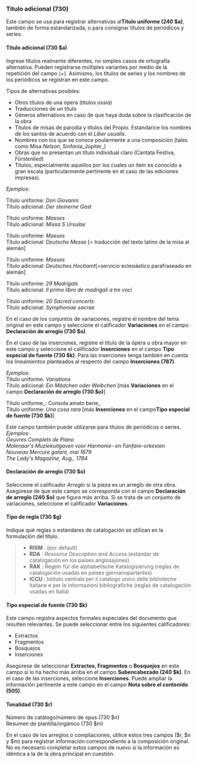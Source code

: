 ### Título adicional (730)

Este campo se usa para registrar alternativas al**Título uniforme (240 $a)**, también de forma estandarizada, o para consignar títulos de periódicos y series.

#### Título adicional (730 $a)

Ingrese títulos realmente diferentes, no simples casos de ortografía alternativa. Pueden registrarse múltiples variantes por medio de la repetición del campo (+). Asimismo, los títulos de series y los nombres de los periódicos se registran en este campo.

Tipos de alternativas posibles:                                                 

- Otros títulos de una ópera (títulos _ossia_)
- Traducciones de un título
- Géneros alternativos en caso de que haya duda sobre la clasificación de la obra
- Títulos de misas de parodia y títulos del Propio. Estandarice los nombres de los santos de acuerdo con el _Liber usualis_.
- Nombres con los que se conoce poularmente a una composición (tales como Misa _Nelson_, Sinfonía_Júpiter_)
- Obras que no presentan un título individual claro (Cantata Festiva, _Fürstenlied_)
- Títulos, especialmente aquellos por los cuales un ítem es conocido a gran escala (particularmente pertinente en el caso de las ediciones impresas).

_Ejemplos_:

Título uniforme: _Don Giovanni_  
Título adicional: _Der steinerne Gast_

Título uniforme: _Masses_  
Título adicional: _Missa S Ursulae_          

Título uniforme: _Masses_  
Título adicional: _Deutsche Messe_ [= traducción del texto latino de la misa al alemán]

Título uniforme: _Masses_  
Título adicional: _Deutsches Hochamt_[=servicio eclesiástico parafraseado en alemán]

Título uniforme: _29 Madrigals_  
Título adicional: _Il primo libro de madrigali a tre voci_

Título uniforme: _20 Sacred concerts_  
Título adicional: _Symphoniae sacrae_

En el caso de los conjuntos de variaciones, registre el nombre del tema original en este campo y seleccione el calificador **Variaciones** en el campo **Declaración de arreglo (730 $o)**.

En el caso de las inserciones, registre el título de la ópera u obra mayor en este campo y seleccione el calificador **Inserciones** en el campo **Tipo especial de fuente (730 $k)**. Para las inserciones tenga también en cuenta los lineamientos planteados al respecto del campo **Inserciones (787)**.

_Ejemplos_:  
Título uniforme: _Variations_  
Título adicional: _Ein Mädchen oder Weibchen_ [más  **Variaciones** en el campo **Declaración de arreglo (730 $o)**] 

Título uniforme_: Consola amato bene_   
Título uniforme: _Una cosa rara_ [más  **Inserciones** en el campo**Tipo especial de fuente (730 $k)**]

Este campo también puede utilizarse para títulos de periódicos o series.  
_Ejemplos:_  
_Oeuvres Complets de Piano_  
_Molenaar's Muziekuitgaven voor Harmonie- en Fanfare-orkesten_  
_Nouveau Mercure galant, mai 1679_  
_The Lady's Magazine, Aug., 1784_

#### Declaración de arreglo (730 $o)

Seleccione el calificador _Arreglo_ si la pieza es un arreglo de otra obra. Asegúrese de que este campo se corresponda con el campo **Declaración de arreglo (240 $o)** que figura más arriba. Si se trata de un conjunto de variaciones, seleccione el calificador **Variaciones**.

#### Tipo de regla (730 $g)

Indique qué reglas o estándares de catalogación se utilizan en la formulación del título.

> - **RISM** : (por default)
> - **RDA** : _Resource Description and Access_ (estándar de catalogación en los países anglosajones)
> - **RAK** : Regeln für die alphabetische Katalogisierung (reglas de catalogación usadas en países germanoparlantes)
> - **ICCU** : Istituto centrale per il catalogo unico delle biblioteche italiane e per le informazioni bibliografiche (reglas de catalogación usadas en Italia)

#### Tipo especial de fuente (730 $k)

Este campo registra aspectos formales especiales del documento que resulten relevantes. Se puede seleccionar entre los siguientes calificadores:

- Extractos
- Fragmentos
- Bosquejos
- Inserciones

Asegúrese de seleccionar **Extractos, Fragmentos** o **Bosquejos** en este campo si lo ha hecho más arriba en el campo **Subencabezado (240 $k)**. En el caso de las inserciones, seleccione **Inserciones**. Puede ampliar la información pertinente a este campo en el campo **Nota sobre el contenido (505)**.

#### Tonalidad (730 $r)  
Número de catálogo/número de opus (730 $n)  
Resumen de plantilla/orgánico (730 $m)  

En el caso de los arreglos o compliaciones, utilice estos tres campos ($r, $n y $m) para registrar información correspondiente a la composición original. No es necesario completar estos campos de nuevo si la información es idéntica a la de la obra principal en cuestión.